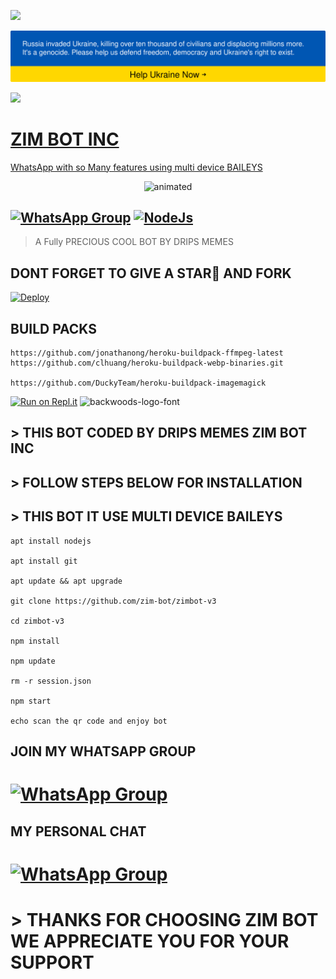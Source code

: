<a href="https://youtu.be/ww4z2m3uORU"><img src="https://img.shields.io/badge/Tutorial-Video-ff0000?style=for-the-badge&logo=youtube&logoColor=ff000000&link=https://youtu.be/ww4z2m3uORU" /><br>

[![SWUbanner](https://raw.githubusercontent.com/vshymanskyy/StandWithUkraine/main/banner2-direct.svg)](https://vshymanskyy.github.io/StandWithUkraine)

<a href="https://youtu.be/ww4z2m3uORU"><img src="https://img.shields.io/badge/Tutorial-Video-ff0000?style=for-the-badge&logo=youtube&logoColor=ff000000&link=https://youtu.be/ww4z2m3uORU" /><br>
# ZIM BOT INC
 WhatsApp with so Many features using multi device  [BAILEYS](https://github.com/adiwajshing/baileys)
 </a>
</p>
<p align="center">
<img src="https://i.imgur.com/LbmTdhf.gif" alt="animated"  />
</p>

## [![WhatsApp Group](https://img.shields.io/badge/WhatsApp-25D366?style=for-the-badge&logo=whatsapp&logoColor=white)](https://chat.whatsapp.com/EFsb8RCXV4jLEFk4eAcA1A) [![NodeJs](https://img.shields.io/badge/Node.js-43853D?style=for-the-badge&logo=node.js&logoColor=white)](https://nodejs.org/en/)

> A Fully PRECIOUS COOL BOT BY DRIPS MEMES <br>
> 
## DONT FORGET TO GIVE A STAR🌟 AND FORK



[![Deploy](https://www.herokucdn.com/deploy/button.svg)](https://heroku.com/deploy?template=https://github.com/samufret/zimbot-v3)

## BUILD PACKS

```
https://github.com/jonathanong/heroku-buildpack-ffmpeg-latest
https://github.com/clhuang/heroku-buildpack-webp-binaries.git

https://github.com/DuckyTeam/heroku-buildpack-imagemagick
```
[![Run on Repl.it](https://repl.it/badge/github/quiec/whatsAlfa)](https://replit.com/@ReinhardTuna/Zimbot-v3-QR?v=1)
<img src="https://fontmeme.com/permalink/220116/0c42dc0b64931810388ba399da55e927.png" alt="backwoods-logo-font" border="0"></a>  

 ##  > THIS BOT CODED BY DRIPS MEMES ZIM BOT INC 


## >  FOLLOW STEPS BELOW FOR INSTALLATION

## >  THIS BOT IT USE MULTI DEVICE BAILEYS


``` 
apt install nodejs

apt install git

apt update && apt upgrade

git clone https://github.com/zim-bot/zimbot-v3
 
cd zimbot-v3

npm install

npm update
 
rm -r session.json

npm start

echo scan the qr code and enjoy bot

```


## JOIN MY WHATSAPP GROUP

# [![WhatsApp Group](https://img.shields.io/badge/WhatsApp-25D366?style=for-the-badge&logo=whatsapp&logoColor=white)](https://chat.whatsapp.com/EFsb8RCXV4jLEFk4eAcA1A)

## MY PERSONAL CHAT

# [![WhatsApp Group](https://img.shields.io/badge/WhatsApp-25D366?style=for-the-badge&logo=whatsapp&logoColor=white)](https://wa.me/27634090203)


# > THANKS FOR CHOOSING ZIM BOT WE APPRECIATE YOU FOR YOUR SUPPORT
 
